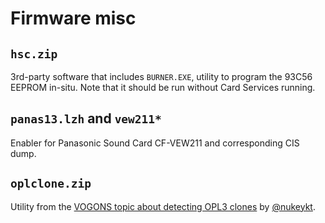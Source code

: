 # Firmware misc

## `hsc.zip`

3rd-party software that includes `BURNER.EXE`, utility to program the 93C56 EEPROM in-situ. Note that it should be run without Card Services running.

## `panas13.lzh` and `vew211*`

Enabler for Panasonic Sound Card CF-VEW211 and corresponding CIS dump.

## `oplclone.zip`

Utility from the [VOGONS topic about detecting OPL3 clones](https://web.archive.org/web/20240520131612/https://www.vogons.org/viewtopic.php?t=55181) by [@nukeykt](https://github.com/nukeykt).
